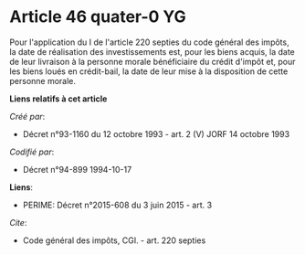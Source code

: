# Article 46 quater-0 YG

Pour l'application du I de l'article 220 septies du code général des impôts, la date de réalisation des investissements est,
pour les biens acquis, la date de leur livraison à la personne morale bénéficiaire du crédit d'impôt et, pour les biens loués
en crédit-bail, la date de leur mise à la disposition de cette personne morale.

**Liens relatifs à cet article**

_Créé par_:

  - Décret n°93-1160 du 12 octobre 1993 - art. 2 (V) JORF 14 octobre 1993

_Codifié par_:

  - Décret n°94-899 1994-10-17

**Liens**:

  - PERIME: Décret n°2015-608 du 3 juin 2015 - art. 3

_Cite_:

  - Code général des impôts, CGI. - art. 220 septies
